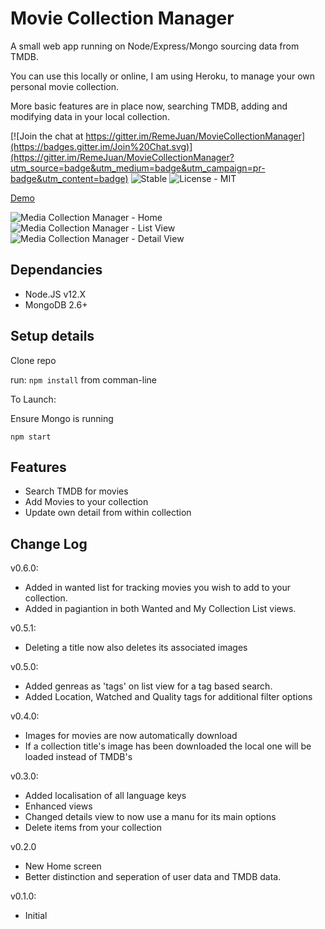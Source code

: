 # Movie Collection Manager

A small web app running on Node/Express/Mongo sourcing data from TMDB.

You can use this locally or online, I am using Heroku, to manage your own personal movie collection.

More basic features are in place now, searching TMDB, adding and modifying data in your local collection.

[![Join the chat at https://gitter.im/RemeJuan/MovieCollectionManager](https://badges.gitter.im/Join%20Chat.svg)](https://gitter.im/RemeJuan/MovieCollectionManager?utm_source=badge&utm_medium=badge&utm_campaign=pr-badge&utm_content=badge)
![Stable](https://img.shields.io/badge/Status-Stable-blue.svg)
![License - MIT](https://img.shields.io/github/license/mashape/apistatus.svg)

[Demo](http://mcm.remelehane.me/)

![Media Collection Manager - Home](https://dl.dropboxusercontent.com/u/6374897/mcm/mcm_home.jpg)
![Media Collection Manager - List View](https://dl.dropboxusercontent.com/u/6374897/mcm/mcm_list.jpg)
![Media Collection Manager - Detail View](https://dl.dropboxusercontent.com/u/6374897/mcm/mcm_detail.jpg)

## Dependancies
* Node.JS v12.X
* MongoDB 2.6+

## Setup details

Clone repo

run:
`npm install` from comman-line

To Launch:

Ensure Mongo is running

`npm start`

## Features
* Search TMDB for movies
* Add Movies to your collection
* Update own detail from within collection

## Change Log

v0.6.0:
* Added in wanted list for tracking movies you wish to add to your collection.
* Added in pagiantion in both Wanted and My Collection List views.

v0.5.1: 
* Deleting a title now also deletes its associated images

v0.5.0:
* Added genreas as 'tags' on list view for a tag based search.
* Added Location, Watched and Quality tags for additional filter options

v0.4.0:
* Images for movies are now automatically download
* If a collection title's image has been downloaded the local one will be loaded instead of TMDB's

v0.3.0:
* Added localisation of all language keys
* Enhanced views
* Changed details view to now use a manu for its main options
* Delete items from your collection

v0.2.0
* New Home screen
* Better distinction and seperation of user data and TMDB data.

v0.1.0:
* Initial
